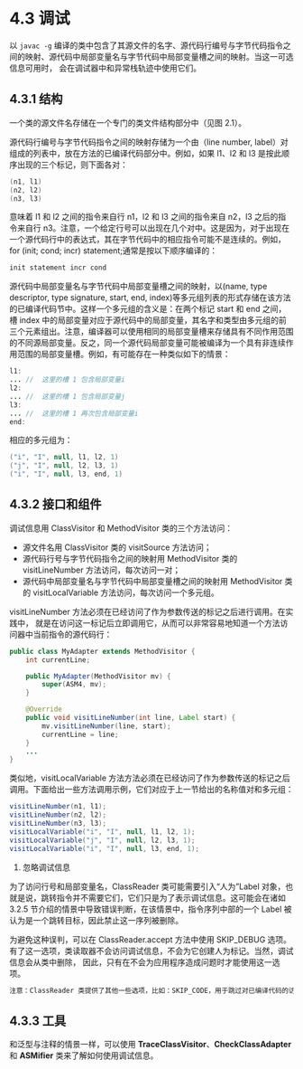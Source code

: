 # 4.3 调试

以 `javac -g` 编译的类中包含了其源文件的名字、源代码行编号与字节代码指令之间的映射、源代码中局部变量名与字节代码中局部变量槽之间的映射。当这一可选信息可用时， 会在调试器中和异常栈轨迹中使用它们。

## 4.3.1 结构

一个类的源文件名存储在一个专门的类文件结构部分中（见图 2.1）。

源代码行编号与字节代码指令之间的映射存储为一个由（line number, label）对组成的列表中，放在方法的已编译代码部分中。例如，如果 l1、l2 和 l3 是按此顺序出现的三个标记，则下面各对：

```java
(n1, l1)
(n2, l2)
(n3, l3)
```

意味着 l1 和 l2 之间的指令来自行 n1，l2 和 l3 之间的指令来自 n2，l3 之后的指令来自行 n3。注意，一个给定行号可以出现在几个对中。这是因为，对于出现在一个源代码行中的表达式，其在字节代码中的相应指令可能不是连续的。例如，for (init; cond; incr) statement;通常是按以下顺序编译的：

```java
init statement incr cond
```

源代码中局部变量名与字节代码中局部变量槽之间的映射，以(name, type descriptor, type signature, start, end, index)等多元组列表的形式存储在该方法的已编译代码节中。这样一个多元组的含义是：在两个标记 start 和 end 之间，槽 index 中的局部变量对应于源代码中的局部变量，其名字和类型由多元组的前三个元素组出。注意，编译器可以使用相同的局部变量槽来存储具有不同作用范围的不同源局部变量。反之，同一个源代码局部变量可能被编译为一个具有非连续作用范围的局部变量槽。例如，有可能存在一种类似如下的情景：

```java
l1:
... //  这里的槽 1 包含局部变量i
l2:
... //  这里的槽 1 包含局部变量j
l3:
... //  这里的槽 1 再次包含局部变量i
end:
```

相应的多元组为：

```java
("i", "I", null, l1, l2, 1)
("j", "I", null, l2, l3, 1)
("i", "I", null, l3, end, 1)
```

## 4.3.2 接口和组件

调试信息用 ClassVisitor 和 MethodVisitor 类的三个方法访问：

- 源文件名用 ClassVisitor 类的 visitSource 方法访问；
- 源代码行号与字节代码指令之间的映射用 MethodVisitor 类的 visitLineNumber 方法访问，每次访问一对；
- 源代码中局部变量名与字节代码中局部变量槽之间的映射用 MethodVisitor 类的 visitLocalVariable 方法访问，每次访问一个多元组。

visitLineNumber 方法必须在已经访问了作为参数传送的标记之后进行调用。在实践中， 就是在访问这一标记后立即调用它，从而可以非常容易地知道一个方法访问器中当前指令的源代码行：

```java
public class MyAdapter extends MethodVisitor {
    int currentLine;

    public MyAdapter(MethodVisitor mv) {
        super(ASM4, mv);
    }

    @Override
    public void visitLineNumber(int line, Label start) {
        mv.visitLineNumber(line, start);
        currentLine = line;
    }
    ...
}
```

类似地，visitLocalVariable 方法方法必须在已经访问了作为参数传送的标记之后调用。下面给出一些方法调用示例，它们对应于上一节给出的名称值对和多元组：

```java
visitLineNumber(n1, l1); 
visitLineNumber(n2, l2); 
visitLineNumber(n3, l3);
visitLocalVariable("i", "I", null, l1, l2, 1); 
visitLocalVariable("j", "I", null, l2, l3, 1); 
visitLocalVariable("i", "I", null, l3, end, 1);
```

1. 忽略调试信息

为了访问行号和局部变量名，ClassReader 类可能需要引入“人为”Label 对象，也就是说，跳转指令并不需要它们，它们只是为了表示调试信息。这可能会在诸如 3.2.5 节介绍的情景中导致错误判断，在该情景中，指令序列中部的一个 Label 被认为是一个跳转目标，因此禁止这一序列被删除。

为避免这种误判，可以在 ClassReader.accept 方法中使用 SKIP_DEBUG 选项。有了这一选项，类读取器不会访问调试信息，不会为它创建人为标记。当然，调试信息会从类中删除， 因此，只有在不会为应用程序造成问题时才能使用这一选项。

```java
注意：ClassReader 类提供了其他一些选项，比如：SKIP_CODE，用于跳过对已编译代码的访问（如果只需要类的结构，那这个选项是很有用的）；SKIP_FRAMES，用于跳过栈映射帧；EXPAND_FRAMES，用于解压缩这些帧。
```

## 4.3.3 工具

和泛型与注释的情景一样，可以使用 **TraceClassVisitor**、**CheckClassAdapter** 和 **ASMifier** 类来了解如何使用调试信息。
